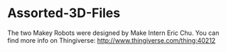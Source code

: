 Assorted-3D-Files
=================

The two Makey Robots were designed by Make Intern Eric Chu. You can find more info on Thingiverse: http://www.thingiverse.com/thing:40212
